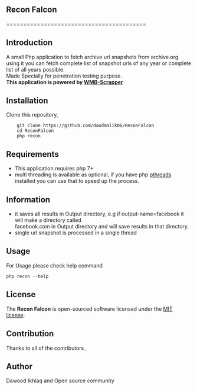 ## Recon Falcon


=========================================  


## Introduction
A small Php application to fetch archive url snapshots from archive.org.  
using it you can fetch complete list of snapshot urls of any year or 
complete list of all years possible.  
Made Specially for penetration testing purpose.  
**This application is powered by [WMB-Scrapper](https://github.com/daudmalik06/WMB-Scrapper)**



## Installation

Clone this repository,

```
    git clone https://github.com/daudmalik06/ReconFalcon
    cd ReconFalcon
    php recon
```

## Requirements

- This application requires php 7+  
- multi threading is available as optional, if you have php [pthreads](https://github.com/krakjoe/pthreads) installed you can use that
to speed up the process.


## Information

- it saves all results in Output directory, e.g if output-name=facebook it will make a directory called  
facebook.com in Output directory and will save results in that directory.
- single url snapshot is processed in a single thread 
 
## Usage
 
For Usage please check help command


```
php recon --help
```


## License
The **Recon Falcon** is open-sourced software licensed under the [MIT license](https://opensource.org/licenses/MIT).

## Contribution
Thanks to all of the contributors ,  

## Author
Dawood Ikhlaq and Open source community
    
